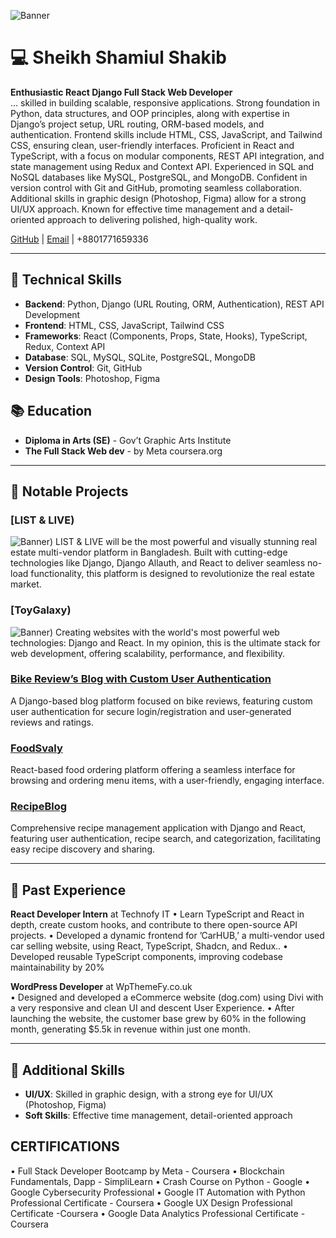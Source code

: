 ![Banner](https://i.ibb.co.com/0yfhzTr/Yellow-Motivational-Web-Developer-Linkedin-Banner.png)


# 💻 Sheikh Shamiul Shakib

**Enthusiastic React Django Full Stack Web Developer**  
... skilled in building scalable, responsive applications. Strong foundation in Python, data structures, and OOP principles, along with expertise in Django’s project setup, URL routing, ORM-based models, and authentication. Frontend skills include HTML, CSS, JavaScript, and Tailwind CSS, ensuring clean, user-friendly interfaces. Proficient in React and TypeScript, with a focus on modular components, REST API integration, and state management using Redux and Context API. Experienced in SQL and NoSQL databases like MySQL, PostgreSQL, and MongoDB. Confident in version control with Git and GitHub, promoting seamless collaboration. Additional skills in graphic design (Photoshop, Figma) allow for a strong UI/UX approach. Known for effective time management and a detail-oriented approach to delivering polished, high-quality work.

[GitHub](https://github.com/shakib5560) | [Email](mailto:dev.shakib@outlook.com) | +8801771659336

---

## 🔧 Technical Skills

- **Backend**: Python, Django (URL Routing, ORM, Authentication), REST API Development
- **Frontend**: HTML, CSS, JavaScript, Tailwind CSS
- **Frameworks**: React (Components, Props, State, Hooks), TypeScript, Redux, Context API
- **Database**: SQL, MySQL, SQLite, PostgreSQL, MongoDB
- **Version Control**: Git, GitHub
- **Design Tools**: Photoshop, Figma

## 📚 Education

- **Diploma in Arts (SE)** - Gov’t Graphic Arts Institute
- **The Full Stack Web dev** - by Meta
coursera.org
---

## 📂 Notable Projects

### [LIST & LIVE)
![Banner]([https://i.ibb.co.com/fdXHPjk/Screenshot-from-2024-11-28-19-50-50.png))
LIST & LIVE will be the most powerful and visually stunning real estate multi-vendor platform in Bangladesh.
Built with cutting-edge technologies like Django, Django Allauth, and React to deliver seamless no-load functionality, this platform is designed to revolutionize the real estate market.

### [ToyGalaxy)
![Banner]([https://i.ibb.co.com/k9DZNqG/1732800544053.jpg))
Creating websites with the world's most powerful web technologies: Django and React. In my opinion, this is the ultimate stack for web development, offering scalability, performance, and flexibility.

### [Bike Review’s Blog with Custom User Authentication](https://github.com/shakib5560/Bike-Review-s-Blog-with-Custom-User-Authentication-)
A Django-based blog platform focused on bike reviews, featuring custom user authentication for secure login/registration and user-generated reviews and ratings.

### [FoodSvaly](https://github.com/shakib5560/FoodSvaly)
React-based food ordering platform offering a seamless interface for browsing and ordering menu items, with a user-friendly, engaging interface.

### [RecipeBlog](https://github.com/shakib5560/RecipeBlog)
Comprehensive recipe management application with Django and React, featuring user authentication, recipe search, and categorization, facilitating easy recipe discovery and sharing.

---

## 💼 Past Experience

**React Developer Intern** at Technofy IT 
• Learn TypeScript and React in depth, create custom hooks, and
contribute to there open-source API projects.
• Developed a dynamic frontend for ’CarHUB,’ a multi-vendor used car
selling website, using React, TypeScript, Shadcn, and Redux..
• Developed reusable TypeScript components, improving codebase
maintainability by 20%

**WordPress Developer** at WpThemeFy.co.uk  
• Designed and developed a eCommerce website (dog.com) using Divi
with a very responsive and clean UI and descent User Experience.
• After launching the website, the customer base grew by 60% in the
following month, generating $5.5k in revenue within just one
month.

---

## 🏅 Additional Skills

- **UI/UX**: Skilled in graphic design, with a strong eye for UI/UX (Photoshop, Figma)
- **Soft Skills**: Effective time management, detail-oriented approach


## CERTIFICATIONS
• Full Stack Developer Bootcamp by Meta -
Coursera
• Blockchain Fundamentals, Dapp -
SimpliLearn
• Crash Course on Python - Google
• Google Cybersecurity Professional
• Google IT Automation with Python
Professional Certificate - Coursera
• Google UX Design Professional Certificate
-Coursera
• Google Data Analytics Professional
Certificate -Coursera
